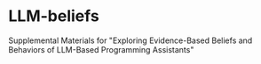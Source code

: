 # LLM-beliefs
Supplemental Materials for "Exploring Evidence-Based Beliefs and Behaviors of LLM-Based Programming Assistants"
